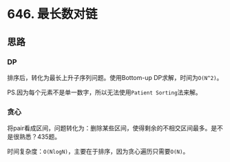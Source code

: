 # 646. 最长数对链

## 思路

### DP

排序后，转化为最长上升子序列问题。使用Bottom-up DP求解，时间为`O(N^2)`。

PS.因为每个元素不是单一数字，所以无法使用`Patient Sorting`法来解。

### 贪心

将pair看成区间，问题转化为：删除某些区间，使得剩余的不相交区间最多。是不是很熟悉？435题。

时间复杂度：`O(NlogN)`，主要在于排序，因为贪心遍历只需要`O(N)`。
